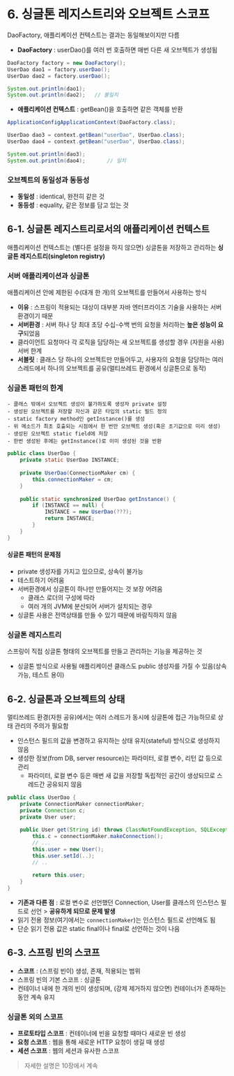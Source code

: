 # 6. 싱글톤 레지스트리와 오브젝트 스코프
DaoFactory, 애플리케이션 컨텍스트는 결과는 동일해보이지만 다름

* **DaoFactory** : userDao()를 여러 번 호출하면 매번 다른 새 오브젝트가 생성됨
```java
DaoFactory factory = new DaoFactory();
UserDao dao1 = factory.userDao();
UserDao dao2 = factory.userDao();

System.out.println(dao1);
System.out.println(dao2);   // 불일치
```
* **애플리케이션 컨텍스트** : getBean()을 호출하면 같은 객체를 반환
```java
ApplicationConfigApplicationContext(DaoFactory.class);

UserDao dao3 = context.getBean("userDao", UserDao.class);
UserDao dao4 = context.getBean("userDao", UserDao.class);

System.out.println(dao3);
System.out.println(dao4);       // 일치
```

### 오브젝트의 동일성과 동등성
* **동일성** : identical, 완전히 같은 것
* **동등성** : equality, 같은 정보를 담고 있는 것

## 6-1. 싱글톤 레지스트리로서의 애플리케이션 컨텍스트
애플리케이션 컨텍스트는 (별다른 설정을 하지 않으면) 싱글톤을 저장하고 관리하는 **싱글톤 레지스트리(singleton registry)**

### 서버 애플리케이션과 싱글톤
애플리케이션 안에 제한된 수(대개 한 개)의 오브젝트를 만들어서 사용하는 방식

* **이유** : 스프링이 적용되는 대상이 대부분 자바 엔터프라이즈 기술을 사용하는 서버환경이기 때문
* **서버환경** : 서버 하나 당 최대 초당 수십-수백 번의 요청을 처리하는 **높은 성능이 요구**되었음
* 클라이언트 요청마다 각 로직을 담당하는 새 오브젝트를 생성할 경우 (자원을 사용) 서버 한계
* **서블릿** : 클래스 당 하나의 오브젝트만 만들어두고, 사용자의 요청을 담당하는 여러 스레드에서 하나의 오브젝트를 공유(멀티쓰레드 환경에서 싱글톤으로 동작)


### 싱글톤 패턴의 한계

    - 클래스 밖에서 오브젝트 생성이 불가하도록 생성자 private 설정
    - 생성된 오브젝트를 저장할 자신과 같은 타입의 static 필드 정의
    - static factory method인 getInstance()를 생성
    - 위 메소드가 최초 호출되는 시점에서 한 번만 오브젝트 생성(혹은 초기값으로 미리 생성)
    - 생성된 오브젝트 static field에 저장
    - 한번 생성된 후에는 getInstance()로 이미 생성된 것을 반환
    
```java
public class UserDao {
    private static UserDao INSTANCE;
    
    private UserDao(ConnectionMaker cm) {
        this.connectionMaker = cm;
    }
    
    public static synchronized UserDao getInstance() {
        if (INSTANCE == null) {
            INSTANCE = new UserDao(???);
            return INSTANCE;
        }
    }
}
```
#### 싱글톤 패턴의 문제점
* private 생성자를 가지고 있으므로, 상속이 불가능
* 테스트하기 어려움
* 서버환경에서 싱글톤이 하나만 만들어지는 것 보장 어려움
    * 클래스 로더의 구성에 따라
    * 여러 개의 JVM에 분산되어 서버가 설치되는 경우
* 싱글톤 사용은 전역상태를 만들 수 있기 때문에 바람직하지 않음

### 싱글톤 레지스트리
스프링이 직접 싱글톤 형태의 오브젝트를 만들고 관리하는 기능을 제공하는 것
* 싱글톤 방식으로 사용될 애플리케이션 클래스도 public 생성자를 가질 수 있음(상속 가능, 테스트 용이)


## 6-2. 싱글톤과 오브젝트의 상태
멀티쓰레드 환경(자원 공유)에서는 여러 스레드가 동시에 싱글톤에 접근 가능하므로 상태 관리의 주의가 필요함
* 인스턴스 필드의 값을 변경하고 유지하는 상태 유지(stateful) 방식으로 생성하지 않음
* 생성한 정보(from DB, server resource)는 파라미터, 로컬 변수, 리턴 값 등으로 관리
    * 파라미터, 로컬 변수 등은 매번 새 값을 저장할 독립적인 공간이 생성되므로 스레드간 공유되지 않음
    
```java
public class UserDao {
    private ConnectionMaker connectionMaker;
    private Connection c;
    private User user;
    
    public User get(String id) throws ClassNotFoundException, SQLException {
        this.c = connectionMaker.makeConnection();
        // ...
        this.user = new User();
        this.user.setId(..);
        // ..
        
        return this.user;
    }
}
```
* **기존과 다른 점** : 로컬 변수로 선언했던 Connection, User를 클래스의 인스턴스 필드로 선언 > **공유하게 되므로 문제 발생**
* 읽기 전용 정보(여기에서는 `connectionMaker`)는 인스턴스 필드로 선언해도 됨
* 단순 읽기 전용 값은 static final이나 final로 선언하는 것이 나음

## 6-3. 스프링 빈의 스코프
* **스코프** : (스프링 빈이) 생성, 존재, 적용되는 범위
* 스프링 빈의 기본 스코프 : 싱글톤
* 컨테이너 내에 한 개의 빈이 생성되며, (강제 제거하지 않으면) 컨테이너가 존재하는 동안 계속 유지

### 싱글톤 외의 스코프
* **프로토타입 스코프** : 컨테이너에 빈을 요청할 때마다 새로운 빈 생성
* **요청 스코프** : 웹을 통해 새로운 HTTP 요청이 생길 때 생성
* **세션 스코프** : 웹의 세션과 유사한 스코프

> 자세한 설명은 10장에서 계속

